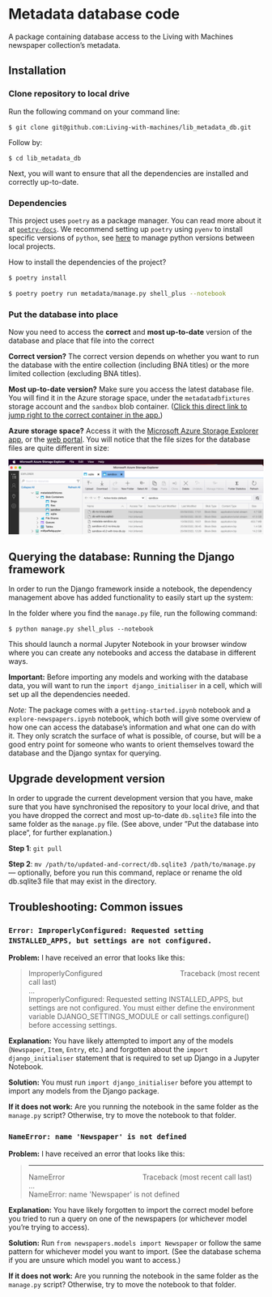 # Metadata database code

A package containing database access to the Living with Machines newspaper collection’s metadata.

## Installation

### Clone repository to local drive

Run the following command on your command line:

```
$ git clone git@github.com:Living-with-machines/lib_metadata_db.git
```

Follow by:

```
$ cd lib_metadata_db
```

Next, you will want to ensure that all the dependencies are installed and correctly up-to-date. 

### Dependencies

This project uses `poetry` as a package manager. You can read more about it at [`poetry-docs`](https://python-poetry.org/docs/). We recommend setting up `poetry` using `pyenv` to install specific versions of `python`, see [here](https://blog.jayway.com/2019/12/28/pyenv-poetry-saviours-in-the-python-chaos/) to manage python versions between local projects.

How to install the dependencies of the project?

```sh
$ poetry install
```

```sh
$ poetry poetry run metadata/manage.py shell_plus --notebook
```

### Put the database into place

Now you need to access the **correct** and **most up-to-date** version of the database and place that file into the correct 

**Correct version?** The correct version depends on whether you want to run the database with the entire collection (including BNA titles) or the more limited collection (excluding BNA titles).

**Most up-to-date version?** Make sure you access the latest database file. You will find it in the Azure storage space, under the `metadatadbfixtures` storage account and the `sandbox` blob container. ([Click this direct link to jump right to the correct container in the app.](storageexplorer://v=1&accountid=%2Fsubscriptions%2Fb8871872-a5e3-473f-b9b9-f4baaab6a9a0%2FresourceGroups%2Fmetadata%2Fproviders%2FMicrosoft.Storage%2FstorageAccounts%2Fmetadatadbfixtures&subscriptionid=b8871872-a5e3-473f-b9b9-f4baaab6a9a0&resourcetype=Azure.BlobContainer&resourcename=sandbox))

**Azure storage space?** Access it with the [Microsoft Azure Storage Explorer app](https://docs.microsoft.com/en-us/azure/vs-azure-tools-storage-manage-with-storage-explorer), or the [web portal](https://portal.azure.com/#home). You will notice that the file sizes for the database files are quite different in size:

[![](docs/azure.png)](docs/azure.png)

## Querying the database: Running the Django framework

In order to run the Django framework inside a notebook, the dependency management above has added functionality to easily start up the system:

In the folder where you find the `manage.py` file, run the following command:

```
$ python manage.py shell_plus --notebook
```

This should launch a normal Jupyter Notebook in your browser window where you can create any notebooks and access the database in different ways.

**Important:** Before importing any models and working with the database data, you will want to run the `import django_initialiser` in a cell, which will set up all the dependencies needed.

*Note:* The package comes with a `getting-started.ipynb` notebook and a `explore-newspapers.ipynb` notebook, which both will give some overview of how one can access the database’s information and what one can do with it. They only scratch the surface of what is possible, of course, but will be a good entry point for someone who wants to orient themselves toward the database and the Django syntax for querying.

## Upgrade development version

In order to upgrade the current development version that you have, make sure that you have synchronised the repository to your local drive, and that you have dropped the correct and most up-to-date `db.sqlite3` file into the same folder as the `manage.py` file. (See above, under ”Put the database into place“, for further explanation.)

**Step 1**: `git pull`

**Step 2**: `mv /path/to/updated-and-correct/db.sqlite3 /path/to/manage.py` — optionally, before you run this command, replace or rename the old db.sqlite3 file that may exist in the directory.

## Troubleshooting: Common issues

### `Error: ImproperlyConfigured: Requested setting INSTALLED_APPS, but settings are not configured.`

**Problem:** I have received an error that looks like this:

> ImproperlyConfigured&nbsp;&nbsp;&nbsp;&nbsp;&nbsp;&nbsp;&nbsp;&nbsp;&nbsp;&nbsp;&nbsp;&nbsp;&nbsp;&nbsp;&nbsp;&nbsp;&nbsp;&nbsp;&nbsp;&nbsp;&nbsp;&nbsp;&nbsp;&nbsp;&nbsp;&nbsp;&nbsp;&nbsp;&nbsp;&nbsp;&nbsp;&nbsp;&nbsp;&nbsp;&nbsp;&nbsp;&nbsp;&nbsp;&nbsp;Traceback (most recent call last)  
> ...  
> ImproperlyConfigured: Requested setting INSTALLED_APPS, but settings are not configured. You must either define the environment variable DJANGO_SETTINGS_MODULE or call settings.configure() before accessing settings.

**Explanation:** You have likely attempted to import any of the models (`Newspaper`, `Item`, `Entry`, etc.) and forgotten about the `import django_initialiser` statement that is required to set up Django in a Jupyter Notebook.

**Solution:** You must run `import django_initialiser` before you attempt to import any models from the Django package.

**If it does not work:** Are you running the notebook in the same folder as the `manage.py` script? Otherwise, try to move the notebook to that folder.

### `NameError: name 'Newspaper' is not defined`

**Problem:** I have received an error that looks like this:

> ---------------------------------------------------------------------------
> NameError&nbsp;&nbsp;&nbsp;&nbsp;&nbsp;&nbsp;&nbsp;&nbsp;&nbsp;&nbsp;&nbsp;&nbsp;&nbsp;&nbsp;&nbsp;&nbsp;&nbsp;&nbsp;&nbsp;&nbsp;&nbsp;&nbsp;&nbsp;&nbsp;&nbsp;&nbsp;&nbsp;&nbsp;&nbsp;&nbsp;&nbsp;&nbsp;&nbsp;&nbsp;&nbsp;&nbsp;&nbsp;&nbsp;&nbsp;Traceback (most recent call last)  
> ...  
> NameError: name 'Newspaper' is not defined

**Explanation:** You have likely forgotten to import the correct model before you tried to run a query on one of the newspapers (or whichever model you’re trying to access).

**Solution:** Run `from newspapers.models import Newspaper` or follow the same pattern for whichever model you want to import. (See the database schema if you are unsure which model you want to access.)

**If it does not work:** Are you running the notebook in the same folder as the `manage.py` script? Otherwise, try to move the notebook to that folder.
